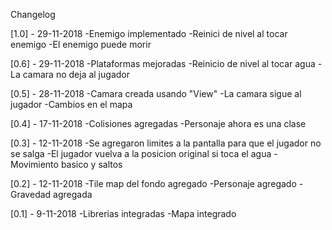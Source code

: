 Changelog

[1.0] - 29-11-2018
-Enemigo implementado
-Reinici de nivel al tocar enemigo
-El enemigo puede morir

[0.6] - 29-11-2018
-Plataformas mejoradas
-Reinicio de nivel al tocar agua
-La camara no deja al jugador 

[0.5] - 28-11-2018
-Camara creada usando "View"
-La camara sigue al jugador
-Cambios en el mapa 

[0.4] - 17-11-2018
-Colisiones agregadas
-Personaje ahora es una clase

[0.3] - 12-11-2018
-Se agregaron limites a la pantalla para que el jugador no se salga
-El jugador vuelva a la posicion original si toca el agua
-Movimiento basico y saltos

[0.2] - 12-11-2018
-Tile map del fondo agregado
-Personaje agregado
-Gravedad agregada

[0.1] - 9-11-2018
-Librerias integradas
-Mapa integrado